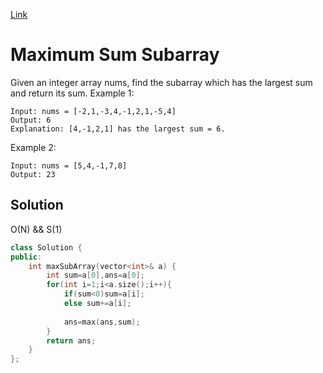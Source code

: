 [Link](https://leetcode.com/problems/maximum-subarray/)
# Maximum Sum Subarray
Given an integer array nums, find the subarray which has the largest sum and return its sum.
Example 1:
```
Input: nums = [-2,1,-3,4,-1,2,1,-5,4]
Output: 6
Explanation: [4,-1,2,1] has the largest sum = 6.
```
Example 2:
```
Input: nums = [5,4,-1,7,8]
Output: 23
```
## Solution
O(N) && S(1)
```cpp
class Solution {
public:
    int maxSubArray(vector<int>& a) {
        int sum=a[0],ans=a[0];
        for(int i=1;i<a.size();i++){
            if(sum<0)sum=a[i];
            else sum+=a[i];
            
            ans=max(ans,sum);
        }
        return ans;
    }
};
```

